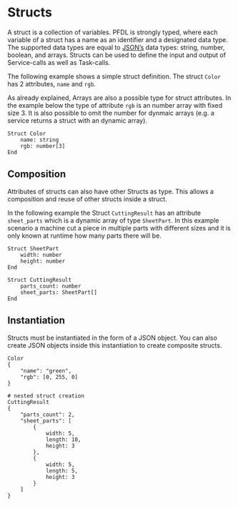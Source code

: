 <!--
SPDX-FileCopyrightText: The PFDL Contributors
SPDX-License-Identifier: MIT
-->
# Structs

A struct is a collection of variables.
PFDL is strongly typed, where each variable of a struct has a name as an identifier and a designated data type.
The supported data types are equal to [JSON’s](https://www.json.org/json-en.html) data types: string, number, boolean, and arrays.
Structs can be used to define the input and output of Service-calls as well as Task-calls.

The following example shows a simple struct definition.
The struct `Color` has 2 attributes, `name` and `rgb`.

As already explained, Arrays are also a possible type for struct attributes.
In the example below the type of attribute `rgb` is an number array with fixed size 3.
It is also possible to omit the number for dynmaic arrays (e.g. a service returns a struct with an dynamic array).

```text linenums="1"
Struct Color
    name: string
    rgb: number[3]
End
```

## Composition
Attributes of structs can also have other Structs as type.
This allows a composition and reuse of other structs inside a struct.

In the following example the Struct `CuttingResult` has an attribute `sheet_parts` which is a dynamic array of type `SheetPart`.
In this example scenario a machine cut a piece in multiple parts with different sizes and it is only known at runtime how many parts there will be.

```text linenums="1"
Struct SheetPart
    width: number
    height: number
End

Struct CuttingResult
    parts_count: number
    sheet_parts: SheetPart[]
End
```

## Instantiation
Structs must be instantiated in the form of a JSON object.
You can also create JSON objects inside this instantiation to create composite structs.

```text linenums="1"
Color
{
    "name": "green",
    "rgb": [0, 255, 0]
}

# nested struct creation
CuttingResult
{
    "parts_count": 2,
    "sheet_parts": [
        {
            width: 5,
            length: 10,
            height: 3
        },
        {
            width: 5,
            length: 5,
            height: 3
        }
    ]
}
```